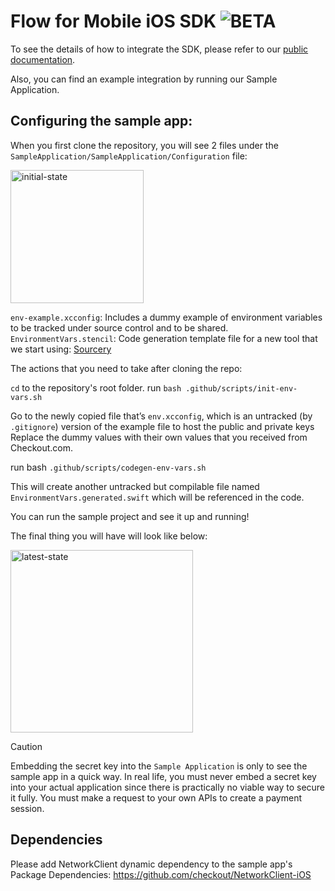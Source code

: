 # Flow for Mobile iOS SDK ![BETA](https://img.shields.io/badge/status-BETA-yellow)

To see the details of how to integrate the SDK, please refer to our [public documentation](https://www.checkout.com/docs/payments/accept-payments/accept-a-payment-on-your-mobile-app).

Also, you can find an example integration by running our Sample Application.

## Configuring the sample app:
When you first clone the repository, you will see 2 files under the `SampleApplication/SampleApplication/Configuration` file:

<img width="213" alt="initial-state" src="https://github.com/user-attachments/assets/dc5d279d-1902-4c9c-9a8e-0aa5f9053883" />

`env-example.xcconfig`: Includes a dummy example of environment variables to be tracked under source control and to be shared.
`EnvironmentVars.stencil`: Code generation template file for a new tool that we start using: [Sourcery](https://github.com/krzysztofzablocki/Sourcery)

The actions that you need to take after cloning the repo:

`cd` to the repository's root folder.
run `bash .github/scripts/init-env-vars.sh`

Go to the newly copied file that’s `env.xcconfig`, which is an untracked (by `.gitignore`) version of the example file to host the public and private keys
Replace the dummy values with their own values that you received from Checkout.com.

run bash `.github/scripts/codegen-env-vars.sh`

This will create another untracked but compilable file named `EnvironmentVars.generated.swift` which will be referenced in the code.

You can run the sample project and see it up and running!

The final thing you will have will look like below:

<img width="292" alt="latest-state" src="https://github.com/user-attachments/assets/afd548ac-fe75-4722-966c-1627152b8b8d"/>


> [!CAUTION]
> Embedding the secret key into the `Sample Application` is only to see the sample app in a quick way. In real life, you must never embed a secret key into your actual application since there is practically no viable way to secure it fully. You must make a request to your own APIs to create a payment session.

## Dependencies
Please add NetworkClient dynamic dependency to the sample app's Package Dependencies: https://github.com/checkout/NetworkClient-iOS
